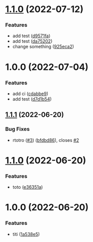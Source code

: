 # [1.1.0](https://github.com/tkhadir/semantic-release-maven-demo/compare/v1.0.0...v1.1.0) (2022-07-12)


### Features

* add test ([d9571fa](https://github.com/tkhadir/semantic-release-maven-demo/commit/d9571fa8ab8cd86b5f12caf1688bff23d1ff1120))
* add test ([da75202](https://github.com/tkhadir/semantic-release-maven-demo/commit/da752021d3d098a676e4afedc79495fab7e13a0f))
* change something ([925eca2](https://github.com/tkhadir/semantic-release-maven-demo/commit/925eca22a33ac9a5f82686cc7fd5a76af21c0110))

# 1.0.0 (2022-07-04)


### Features

* add ci ([cdabbe9](https://github.com/tkhadir/semantic-release-maven-demo/commit/cdabbe934afcc1dfdf3046852d4dc06d24882a73))
* add test ([d7d1b54](https://github.com/tkhadir/semantic-release-maven-demo/commit/d7d1b54e6fe28e1562c2f537face6be31f93eeda))

## [1.1.1](https://github.com/bogaertg/semantic-release-maven-demo/compare/1.1.0...1.1.1) (2022-06-20)


### Bug Fixes

* rtotro ([#3](https://github.com/bogaertg/semantic-release-maven-demo/issues/3)) ([bfdbd86](https://github.com/bogaertg/semantic-release-maven-demo/commit/bfdbd869f3b645b1fb4067dc3dfe74819ecf7663)), closes [#2](https://github.com/bogaertg/semantic-release-maven-demo/issues/2)

# [1.1.0](https://github.com/bogaertg/semantic-release-maven-demo/compare/1.0.0...1.1.0) (2022-06-20)


### Features

* toto ([e36351a](https://github.com/bogaertg/semantic-release-maven-demo/commit/e36351a51965ab97199a3c006c5cf9365dbb3ece))

# 1.0.0 (2022-06-20)


### Features

* titi ([1a538e5](https://github.com/bogaertg/semantic-release-maven-demo/commit/1a538e5a7f6c68fb48fbb1812939ff425f014dfb))

